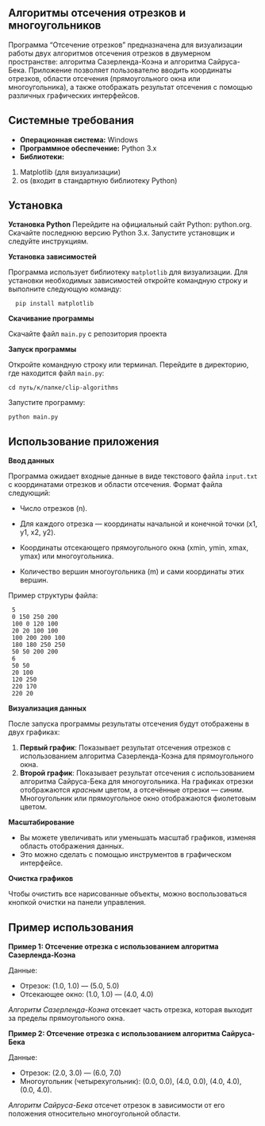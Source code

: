 ## Алгоритмы отсечения отрезков и многоугольников 
Программа “Отсечение отрезков” предназначена для визуализации работы двух алгоритмов отсечения отрезков в двумерном пространстве: алгоритма Сазерленда-Коэна и алгоритма Сайруса-Бека. Приложение позволяет пользователю вводить координаты отрезков, области отсечения (прямоугольного окна или многоугольника), а также отображать результат отсечения с помощью различных графических интерфейсов.

## Системные требования
* **Операционная система:** Windows
* **Программное обеспечение:** Python 3.x
* **Библиотеки:**
1. Matplotlib (для визуализации)
2. os (входит в стандартную библиотеку Python)
   
## Установка
 **Установка Python**
Перейдите на официальный сайт Python: python.org.
Скачайте последнюю версию Python 3.x.
Запустите установщик и следуйте инструкциям.

**Установка зависимостей**

Программа использует библиотеку `matplotlib` для визуализации. Для установки необходимых зависимостей откройте командную строку и выполните следующую команду:

      pip install matplotlib    
     
**Скачивание программы**

Скачайте файл `main.py` с репозитория проекта

**Запуск программы**

Откройте командную строку или терминал.
Перейдите в директорию, где находится файл `main.py`:

    cd путь/к/папке/clip-algorithms
   
Запустите программу:

    python main.py    
     
## Использование приложения
**Ввод данных**

Программа ожидает входные данные в виде текстового файла `input.txt` с координатами отрезков и области отсечения. Формат файла следующий:

 * Число отрезков (n).
 
 * Для каждого отрезка — координаты начальной и конечной точки (x1, y1, x2, y2).

 * Координаты отсекающего прямоугольного окна (xmin, ymin, xmax, ymax) или многоугольника.
 
 * Количество вершин многоугольника (m) и сами координаты этих вершин.
 
Пример структуры файла:

     5    
     0 150 250 200    
     100 0 120 100    
     20 20 100 100    
     100 200 200 100    
     180 180 250 250    
     50 50 200 200    
     6    
     50 50    
     20 100    
     120 250    
     220 170    
     220 20    
   
**Визуализация данных**

После запуска программы результаты отсечения будут отображены в двух графиках:

1. **Первый график**: Показывает результат отсечения отрезков с использованием алгоритма Сазерленда-Коэна для прямоугольного окна.
2. **Второй график**: Показывает результат отсечения с использованием алгоритма Сайруса-Бека для многоугольника.
На графиках отрезки отображаются *красным* цветом, а отсечённые отрезки — *синим*. Многоугольник или прямоугольное окно отображаются фиолетовым цветом.

**Масштабирование**

* Вы можете увеличивать или уменьшать масштаб графиков, изменяя область отображения данных.
* Это можно сделать с помощью инструментов в графическом интерфейсе.

**Очистка графиков**

Чтобы очистить все нарисованные объекты, можно воспользоваться кнопкой очистки на панели управления.

## Пример использования
**Пример 1: Отсечение отрезка с использованием алгоритма Сазерленда-Коэна**

Данные:

* Отрезок: (1.0, 1.0) — (5.0, 5.0)
* Отсекающее окно: (1.0, 1.0) — (4.0, 4.0)
  
*Алгоритм Сазерленда-Коэна* отсекает часть отрезка, которая выходит за пределы прямоугольного окна.

**Пример 2: Отсечение отрезка с использованием алгоритма Сайруса-Бека**

Данные:

* Отрезок: (2.0, 3.0) — (6.0, 7.0)
* Многоугольник (четырехугольник): (0.0, 0.0), (4.0, 0.0), (4.0, 4.0), (0.0, 4.0).

*Алгоритм Сайруса-Бека* отсечет отрезок в зависимости от его положения относительно многоугольной области.
